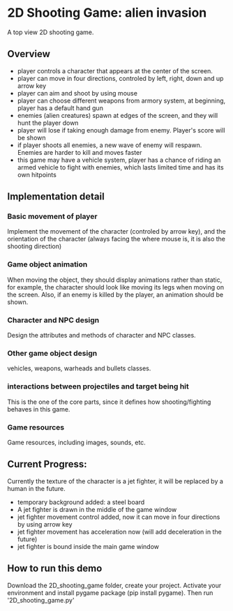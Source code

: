 # 2D Shooting Game: alien invasion
A top view 2D shooting game.

## Overview
* player controls a character that appears at the center of the screen.
* player can move in four directions, controled by left, right, down and up arrow key
* player can aim and shoot by using mouse
* player can choose different weapons from armory system, at beginning, player has a default hand gun
* enemies (alien creatures) spawn at edges of the screen, and they will hunt the player down
* player will lose if taking enough damage from enemy. Player's score will be shown
* if player shoots all enemies, a new wave of enemy will respawn. Enemies are harder to kill and moves faster
* this game may have a vehicle system, player has a chance of riding an armed vehicle to fight with enemies, which lasts limited time and has its own hitpoints 

## Implementation detail
### Basic movement of player
Implement the movement of the character (controled by arrow key), and the orientation of the character (always facing the where mouse is, it is also the shooting direction)

### Game object animation
When moving the object, they should display animations rather than static, for example, the character should look like moving its legs when moving on the screen. Also, if an enemy is killed by the player, an animation should be shown.

### Character and NPC design
Design the attributes and methods of character and NPC classes.

### Other game object design 
vehicles, weapons, warheads and bullets classes.

### interactions between projectiles and target being hit
This is the one of the core parts, since it defines how shooting/fighting behaves in this game. 

### Game resources
Game resources, including images, sounds, etc.

## Current Progress:
Currently the texture of the character is a jet fighter, it will be replaced by a human in the future.
* temporary background added: a steel board
* A jet fighter is drawn in the middle of the game window
* jet fighter movement control added, now it can move in four directions by using arrow key 
* jet fighter movement has acceleration now (will add deceleration in the future)
* jet fighter is bound inside the main game window 

## How to run this demo 
Download the 2D_shooting_game folder, create your project. Activate your environment and install pygame package (pip install pygame). Then run '2D_shooting_game.py'